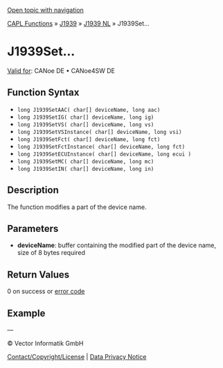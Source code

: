 [Open topic with navigation](../../../../../../CANoeDEFamily.htm#Topics/CAPLFunctions/J1939/J1939NodeLayer/Functions/CAPLfunctionJ1939Set.md)

[CAPL Functions](../../../CAPLfunctions.md) » [J1939](../../CAPLfunctionsJ1939StartPage.md) » [J1939 NL](../CAPLfunctionsJ1939NLOverview.md) » J1939Set...

# J1939Set...

[Valid for](../../../../Shared/FeatureAvailability.md):  CANoe DE • CANoe4SW DE

## Function Syntax

- `long J1939SetAAC( char[] deviceName, long aac)`
- `long J1939SetIG( char[] deviceName, long ig)`
- `long J1939SetVS( char[] deviceName, long vs)`
- `long J1939SetVSInstance( char[] deviceName, long vsi)`
- `long J1939SetFct( char[] deviceName, long fct)`
- `long J1939SetFctInstance( char[] deviceName, long fct)`
- `long J1939SetECUInstance( char[] deviceName, long ecui )`
- `long J1939SetMC( char[] deviceName, long mc)`
- `long J1939SetIN( char[] deviceName, long in)`

## Description

The function modifies a part of the device name.

## Parameters

- **deviceName**: buffer containing the modified part of the device name, size of 8 bytes required

## Return Values

0 on success or [error code](../CAPLfunctionsJ1939NLErrorCodes.md)

## Example

—

© Vector Informatik GmbH

[Contact/Copyright/License](../../../../Shared/ContactCopyrightLicense.md) | [Data Privacy Notice](https://www.vector.com/int/en/company/get-info/privacy-policy/)
